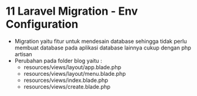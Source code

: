 # 11 Laravel Migration - Env Configuration

- Migration yaitu fitur untuk mendesain database sehingga tidak perlu membuat database pada aplikasi database lainnya cukup dengan php artisan
- Perubahan pada folder blog yaitu : 
    - resources/views/layout/app.blade.php
    - resources/views/layout/menu.blade.php
    - resources/views/index.blade.php   
    - resources/views/create.blade.php     